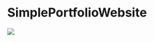 # SimplePortfolioWebsite

<image src="ttps://github.com/RazanAlmahdi/SimplePortfolioWebsite/blob/main/interface.png"> </image>
